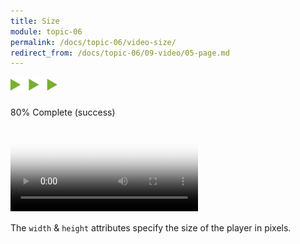 ```yaml
---
title: Size
module: topic-06
permalink: /docs/topic-06/video-size/
redirect_from: /docs/topic-06/09-video/05-page.md
---
```


<img src="./../../../img/arrow-divider.svg" style="width: 75px; border: none; margin: 0px 0 20px 0" />

<div class="panel panel-success">
  <div class="progress" style="margin-bottom: 0; border-bottom-left-radius: 0; border-bottom-right-radius: 0;">
    <div class="progress-bar progress-bar-success progress-bar-striped" role="progressbar" aria-valuenow="80" aria-valuemin="0" aria-valuemax="100" style="width: 80%">
      <span class="sr-only">80% Complete (success)</span>
    </div>
  </div>
  <div class="panel-body">
    <p style="font-size: large; margin: 0;"><span style="color: #999"><video src="#" poster="#"</span> <span style="color: #79AF33; font-weight: bold;">width="..." height="..."</span> <span style="color: #999">preload controls ></video></span></p>
  </div>
</div>


The `width` & `height` attributes specify the size of the player in pixels.
